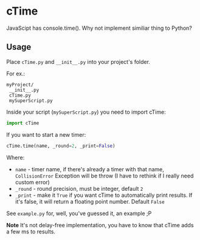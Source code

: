 # cTime
JavaScipt has console.time(). Why not implement similiar thing to Python?

## Usage
Place ``cTime.py`` and ``__init__.py`` into your project's folder.

For ex.:
```
myProject/
 __init__.py
 cTime.py
 mySuperScript.py
```

Inside your script (``mySuperScript.py``) you need to import cTime:
``` Python
import cTime
```

If you want to start a new timer:
``` Python
cTime.time(name, _round=2, _print=False)
```
Where:

* ``name`` - timer name, if there's already a timer with that name, ``CollisionError``
Exception will be throw (I have to rethink if I really need custom error)
* ``_round`` - round precision, must be integer, default ``2``
* ``_print`` - make it ``True`` if you want cTime to automatically print results.
If it's false, it will return a floating point number. Default ``False``

See ``example.py`` for, well, you've guessed it, an example ;P

**Note**
It's not delay-free implementation, you have to know that cTime adds a few ms to results.
